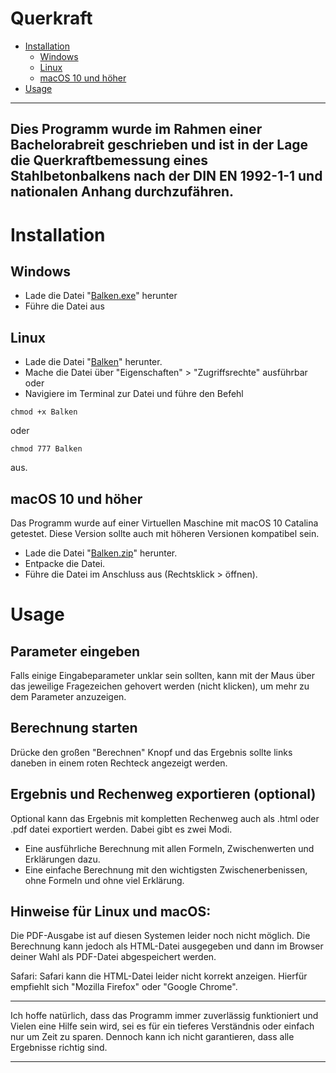 # Querkraft

- [Installation](#installation)
  - [Windows](#windows)
  - [Linux](#linux)
  - [macOS 10 und höher](#macOS10undhöher)
- [Usage](#usage)

---
Dies Programm wurde im Rahmen einer Bachelorabreit geschrieben und ist in der Lage die Querkraftbemessung eines Stahlbetonbalkens nach der DIN EN 1992-1-1 und nationalen Anhang durchzufähren.
---

# Installation
  ## Windows
  - Lade die Datei "[Balken.exe](https://github.com/MoritzRi/querkraft/raw/main/dist/Balken.exe)" herunter
  - Führe die Datei aus

 ## Linux
  - Lade die Datei "[Balken](https://github.com/MoritzRi/querkraft/raw/main/dist/Balken)" herunter.
  - Mache die Datei über "Eigenschaften" > "Zugriffsrechte" ausführbar
  oder
  - Navigiere im Terminal zur Datei und führe den Befehl
  ```
  chmod +x Balken
  ```
  oder
  ```
  chmod 777 Balken
  ```
  aus.


## macOS 10 und höher
 Das Programm wurde auf einer Virtuellen Maschine mit macOS 10 Catalina getestet. Diese Version sollte auch mit höheren Versionen kompatibel sein.
  - Lade die Datei "[Balken.zip](https://github.com/MoritzRi/querkraft/raw/main/dist/Balken.zip)" herunter.
  - Entpacke die Datei.
  - Führe die Datei im Anschluss aus (Rechtsklick > öffnen).
  
# Usage
  ## Parameter eingeben

Falls einige Eingabeparameter unklar sein sollten, kann mit der Maus über das jeweilige Fragezeichen gehovert werden (nicht klicken), um mehr zu dem Parameter anzuzeigen.

## Berechnung starten

Drücke den großen "Berechnen" Knopf und das Ergebnis sollte links daneben in einem roten Rechteck angezeigt werden.

## Ergebnis und Rechenweg exportieren (optional)

Optional kann das Ergebnis mit kompletten Rechenweg auch als .html oder .pdf datei exportiert werden. Dabei gibt es zwei Modi.
 - Eine ausführliche Berechnung mit allen Formeln, Zwischenwerten und Erklärungen dazu.
 - Eine einfache Berechnung mit den wichtigsten Zwischenerbenissen, ohne Formeln und ohne viel Erklärung.

## Hinweise für Linux und macOS:

 Die PDF-Ausgabe ist auf diesen Systemen leider noch nicht möglich.
 Die Berechnung kann jedoch als HTML-Datei ausgegeben und dann
 im Browser deiner Wahl als PDF-Datei abgespeichert werden.

 Safari: Safari kann die HTML-Datei leider nicht korrekt anzeigen.
 Hierfür empfiehlt sich "Mozilla Firefox" oder "Google Chrome".

---

Ich hoffe natürlich, dass das Programm immer zuverlässig funktioniert und Vielen eine Hilfe sein wird, sei es für ein tieferes Verständnis oder einfach nur um Zeit zu sparen. Dennoch kann ich nicht garantieren, dass alle Ergebnisse richtig sind.

---
